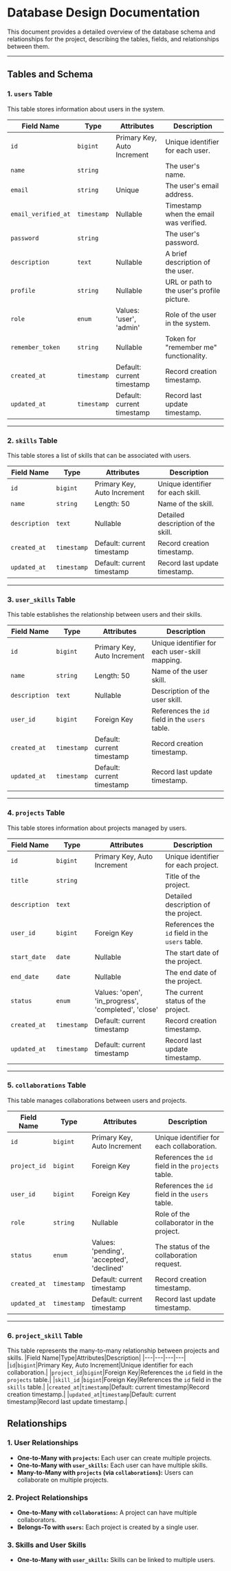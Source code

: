 # Database Design Documentation

This document provides a detailed overview of the database schema and relationships for the project, describing the tables, fields, and relationships between them.

---

## **Tables and Schema**

### **1. `users` Table**

This table stores information about users in the system.

|Field Name|Type|Attributes|Description|
|---|---|---|---|
|`id`|`bigint`|Primary Key, Auto Increment|Unique identifier for each user.|
|`name`|`string`||The user's name.|
|`email`|`string`|Unique|The user's email address.|
|`email_verified_at`|`timestamp`|Nullable|Timestamp when the email was verified.|
|`password`|`string`||The user's password.|
|`description`|`text`|Nullable|A brief description of the user.|
|`profile`|`string`|Nullable|URL or path to the user's profile picture.|
|`role`|`enum`|Values: 'user', 'admin'|Role of the user in the system.|
|`remember_token`|`string`|Nullable|Token for "remember me" functionality.|
|`created_at`|`timestamp`|Default: current timestamp|Record creation timestamp.|
|`updated_at`|`timestamp`|Default: current timestamp|Record last update timestamp.|

---

### **2. `skills` Table**

This table stores a list of skills that can be associated with users.

|Field Name|Type|Attributes|Description|
|---|---|---|---|
|`id`|`bigint`|Primary Key, Auto Increment|Unique identifier for each skill.|
|`name`|`string`|Length: 50|Name of the skill.|
|`description`|`text`|Nullable|Detailed description of the skill.|
|`created_at`|`timestamp`|Default: current timestamp|Record creation timestamp.|
|`updated_at`|`timestamp`|Default: current timestamp|Record last update timestamp.|

---

### **3. `user_skills` Table**

This table establishes the relationship between users and their skills.

|Field Name|Type|Attributes|Description|
|---|---|---|---|
|`id`|`bigint`|Primary Key, Auto Increment|Unique identifier for each user-skill mapping.|
|`name`|`string`|Length: 50|Name of the user skill.|
|`description`|`text`|Nullable|Description of the user skill.|
|`user_id`|`bigint`|Foreign Key|References the `id` field in the `users` table.|
|`created_at`|`timestamp`|Default: current timestamp|Record creation timestamp.|
|`updated_at`|`timestamp`|Default: current timestamp|Record last update timestamp.|

---

### **4. `projects` Table**

This table stores information about projects managed by users.

|Field Name|Type|Attributes|Description|
|---|---|---|---|
|`id`|`bigint`|Primary Key, Auto Increment|Unique identifier for each project.|
|`title`|`string`||Title of the project.|
|`description`|`text`||Detailed description of the project.|
|`user_id`|`bigint`|Foreign Key|References the `id` field in the `users` table.|
|`start_date`|`date`|Nullable|The start date of the project.|
|`end_date`|`date`|Nullable|The end date of the project.|
|`status`|`enum`|Values: 'open', 'in_progress', 'completed', 'close'|The current status of the project.|
|`created_at`|`timestamp`|Default: current timestamp|Record creation timestamp.|
|`updated_at`|`timestamp`|Default: current timestamp|Record last update timestamp.|

---

### **5. `collaborations` Table**

This table manages collaborations between users and projects.

|Field Name|Type|Attributes|Description|
|---|---|---|---|
|`id`|`bigint`|Primary Key, Auto Increment|Unique identifier for each collaboration.|
|`project_id`|`bigint`|Foreign Key|References the `id` field in the `projects` table.|
|`user_id`|`bigint`|Foreign Key|References the `id` field in the `users` table.|
|`role`|`string`|Nullable|Role of the collaborator in the project.|
|`status`|`enum`|Values: 'pending', 'accepted', 'declined'|The status of the collaboration request.|
|`created_at`|`timestamp`|Default: current timestamp|Record creation timestamp.|
|`updated_at`|`timestamp`|Default: current timestamp|Record last update timestamp.|

---

### **6. `project_skill` Table**

This table represents the many-to-many relationship between projects and skills.
|Field Name|Type|Attributes|Description|
|---|---|---|---|
|`id`|`bigint`|Primary Key, Auto Increment|Unique identifier for each collaboration.|
|`project_id`|`bigint`|Foreign Key|References the `id` field in the `projects` table.|
|`skill_id` |`bigint`|Foreign Key|References the `id` field in the `skills` table.|
|`created_at`|`timestamp`|Default: current timestamp|Record creation timestamp.|
|`updated_at`|`timestamp`|Default: current timestamp|Record last update timestamp.|


## **Relationships**

### **1. User Relationships**

- **One-to-Many with `projects`:** Each user can create multiple projects.
- **One-to-Many with `user_skills`:** Each user can have multiple skills.
- **Many-to-Many with `projects` (via `collaborations`):** Users can collaborate on multiple projects.

### **2. Project Relationships**

- **One-to-Many with `collaborations`:** A project can have multiple collaborators.
- **Belongs-To with `users`:** Each project is created by a single user.

### **3. Skills and User Skills**

- **One-to-Many with `user_skills`:** Skills can be linked to multiple users.

  
